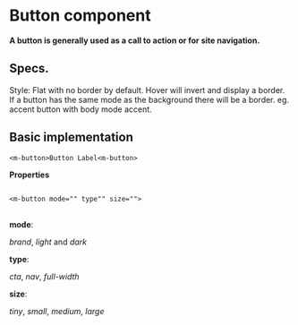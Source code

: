 # Button component
**A button is generally used as a call to action or for site navigation.**

## **Specs.**

Style: Flat with no border by default. Hover will invert and display a border. If a button has the same mode as the background there will be a border. eg. accent button with body mode accent.

## Basic implementation
<code>&#60;m-button&#62;Button Label&#60;m-button&#62;</code>

**Properties**

<pre>
<code>
&#60;m-button mode="" type"" size="">
</code>
</pre>
**mode**:

*brand*, *light* and *dark*

**type**:

*cta*, *nav*, *full-width*

**size**: 

*tiny*, *small*, *medium*, *large*

